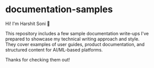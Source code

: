 # documentation-samples

Hi! I'm Harshit Soni 👋  

This repository includes a few sample documentation write-ups I've prepared to showcase my technical writing approach and style.  
They cover examples of user guides, product documentation, and structured content for AI/ML-based platforms.

Thanks for checking them out!
